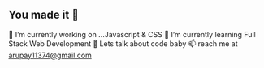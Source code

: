 
## You made it  👋

🔭 I’m currently working on ...Javascript & CSS
🌱 I’m currently learning Full Stack Web Development
💬 Lets talk about code baby
📫 reach me at arupay11374@gmail.com
